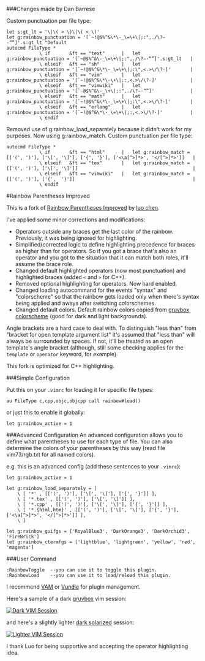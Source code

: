 ###Changes made by Dan Barrese

Custom punctuation per file type:
```vim
let s:gt_lt = '\|\( > \)\|\( < \)'
let g:rainbow_punctuation = '[`~!@$%^&\*\-_\=\+\|;:",./\?—·“”]'.s:gt_lt "Default
autocmd FileType *
            \ if       &ft == "text"      |   let g:rainbow_punctuation = '[`~@$%^&\-_\=\+\|;:",./\?—·“”]'.s:gt_lt   |
            \ elseif   &ft == "sh"        |   let g:rainbow_punctuation = '[`~!@$%^&\*\-_\=\+\|;:\",<.>\/\?·]'       |
            \ elseif   &ft == "vim"       |   let g:rainbow_punctuation = '[`~!@$%^&\*\-\+\|;:,<.>\/\?·]'            |
            \ elseif   &ft == "vimwiki"   |   let g:rainbow_punctuation = '[`~@$%^&\-_\+\|;:",./\?—·“”]'             |
            \ elseif   &ft == "math"      |   let g:rainbow_punctuation = '[`~!@$%^&\*\-_\=\+\|;:\",<.>\/\?·]'       |
            \ elseif   &ft == "erlang"    |   let g:rainbow_punctuation = '[`~!@$^&\*\-_\=\+\|;:,<.>\/\?·]'          |
            \ endif
```

Removed use of g:rainbow_load_separately because it didn't work for my purposes.  Now using g:rainbow_match.  Custom punctuation per file type:
```vim
autocmd FileType *
            \ if       &ft == "html"      |   let g:rainbow_match = [['(', ')'], ['\[', '\]'], ['{', '}'], ['<\a[^>]*>', '</[^>]*>']]   |
            \ elseif   &ft == "tex"       |   let g:rainbow_match = [['(', ')'], ['\[', '\]']]                                          |
            \ elseif   &ft == "vimwiki"   |   let g:rainbow_match = [['(', ')'], ['{',  '}']]                                           |
            \ endif
```

#Rainbow Parentheses Improved

This is a fork of [Rainbow Parentheses Improved](http://www.vim.org/scripts/script.php?script_id=4176) by [luo chen](http://www.vim.org/account/profile.php?user_id=53618).

I've applied some minor corrections and modifications:

* Operators outside any braces get the last color of the rainbow. Previously, it was being ignored for highlighting.
* Simplified/corrected logic to define highlighting precedence for braces as higher than for operators. So if you got a brace that's also an operator and you got to the situation that it can match both roles, it'll assume the brace role.
* Changed default highlighted operators (now most punctuation) and highlighted braces (added `<` and `>` for C++).
* Removed optional highlighting for operators. Now hard enabled.
* Changed loading autocommand for the events "syntax" and "colorscheme" so that the rainbow gets loaded only when there's syntax being applied and aways after switching colorschemes.
* Changed default colors. Default rainbow colors copied from [gruvbox colorscheme](https://github.com/morhetz/gruvbox/blob/master/colors/gruvbox.vim#L366) (good for dark and light backgrounds).

Angle brackets are a hard case to deal with. To distinguish "less than" from "bracket for open template argument list" it's assumed that "less than" will always be surrounded by spaces. If not, it'll be treated as an open template's angle bracket (although, still some checking applies for the `template` or `operator` keyword, for example).

This fork is optimized for C++ highlighting.

###Simple Configuration

Put this on your `.vimrc` for loading it for specific file types:

```vim
au FileType c,cpp,objc,objcpp call rainbow#load()
```
or just this to enable it globally:

```vim
let g:rainbow_active = 1
```

###Advanced Configuration
An advanced configuration allows you to define what parentheses to use
for each type of file. You can also determine the colors of your
parentheses by this way (read file vim73/rgb.txt for all named colors).

e.g. this is an advanced config (add these sentences to your `.vimrc`):

```vim
let g:rainbow_active = 1

let g:rainbow_load_separately = [
    \ [ '*' , [['(', ')'], ['\[', '\]'], ['{', '}']] ],
    \ [ '*.tex' , [['(', ')'], ['\[', '\]']] ],
    \ [ '*.cpp' , [['(', ')'], ['\[', '\]'], ['{', '}']] ],
    \ [ '*.{html,htm}' , [['(', ')'], ['\[', '\]'], ['{', '}'], ['<\a[^>]*>', '</[^>]*>']] ],
    \ ]

let g:rainbow_guifgs = ['RoyalBlue3', 'DarkOrange3', 'DarkOrchid3', 'FireBrick']
let g:rainbow_ctermfgs = ['lightblue', 'lightgreen', 'yellow', 'red', 'magenta']
```

###User Command
```
:RainbowToggle  --you can use it to toggle this plugin.
:RainbowLoad    --you can use it to load/reload this plugin.
```
I recommend [VAM](https://github.com/MarcWeber/vim-addon-manager) or [Vundle](https://github.com/gmarik/vundle) for plugin management.

Here's a sample of a dark [gruvbox](https://github.com/morhetz/gruvbox) vim session:

<a href="http://i.imgur.com/J67VbFM.png">![Dark VIM Session](http://i.imgur.com/J67VbFM.png)</a>

and here's a slightly lighter [dark solarized](https://github.com/flazz/vim-colorschemes/blob/master/colors/solarized.vim) session:

<a href="http://i.imgur.com/j4g6L92.png">![Lighter VIM Session](http://i.imgur.com/j4g6L92.png)</a>

I thank Luo for being supportive and accepting the operator highlighting idea.
